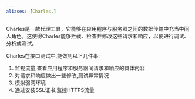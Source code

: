 ```yaml
---
aliases: [Charles,]
---
```

Charles是一款代理工具，它能够在应用程序与服务器之间的数据传输中充当中间人角色。这使得Charles能够拦截、检查并修改这些请求和响应，以便进行调试、分析或测试。

Charles在接口测试中,能做到以下几件事:
1. 监视流量,查看应用程序和服务器间请求和响应的具体内容
2. 对请求和响应做出一些修改,测试异常情况
3. 模拟弱网环境
4. 通过安装SSL证书,监控HTTPS流量
